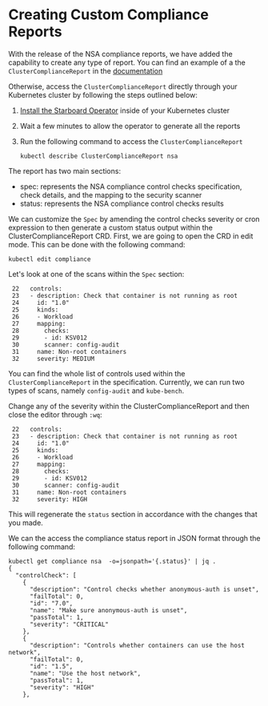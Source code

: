# Creating Custom Compliance Reports

With the release of the NSA compliance reports, we have added the capability to create any type of report. You can find an example of a the `ClusterComplianceReport` in the [documentation](../crds/clustercompliance-report.md)

Otherwise, access the `ClusterComplianceReport` directly through your Kubernetes cluster by following the steps outlined below:

1. [Install the Starboard Operator](../operator/installation/helm.md) inside of your Kubernetes cluster
2. Wait a few minutes to allow the operator to generate all the reports
3. Run the following command to access the `ClusterComplianceReport`

    ```
    kubectl describe ClusterComplianceReport nsa
    ```

The report has two main sections: 

- spec: represents the NSA compliance control checks specification, check details, and the mapping to the security scanner
- status: represents the NSA compliance control checks results

We can customize the `Spec` by amending the control checks severity or cron expression to then generate a custom status output within the ClusterComplianceReport  CRD.
First, we are going to open the CRD in edit mode. This can be done with the following command:

```
kubectl edit compliance
```

Let's look at one of the scans within the `Spec` section:
```
 22   controls:
 23   - description: Check that container is not running as root
 24     id: "1.0"
 25     kinds:
 26     - Workload
 27     mapping:
 28       checks:
 29       - id: KSV012
 30       scanner: config-audit
 31     name: Non-root containers
 32     severity: MEDIUM
```

You can find the whole list of controls used within the `ClusterComplianceReport` in the specification.
Currently, we can run two types of scans, namely `config-audit` and `kube-bench`. 


Change any of the severity within the ClusterComplianceReport and then close the editor through `:wq`:
```
 22   controls:
 23   - description: Check that container is not running as root
 24     id: "1.0"
 25     kinds:
 26     - Workload
 27     mapping:
 28       checks:
 29       - id: KSV012
 30       scanner: config-audit
 31     name: Non-root containers
 32     severity: HIGH

```


This will regenerate the `status` section in accordance with the changes that you made.

We can the access the compliance status report in JSON format through the following command:
```
kubectl get compliance nsa  -o=jsonpath='{.status}' | jq .
{
  "controlCheck": [
    {
      "description": "Control checks whether anonymous-auth is unset",
      "failTotal": 0,
      "id": "7.0",
      "name": "Make sure anonymous-auth is unset",
      "passTotal": 1,
      "severity": "CRITICAL"
    },
    {
      "description": "Controls whether containers can use the host network",
      "failTotal": 0,
      "id": "1.5",
      "name": "Use the host network",
      "passTotal": 1,
      "severity": "HIGH"
    },

```
